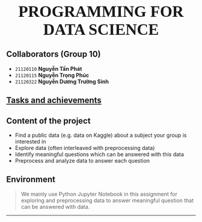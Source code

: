 <div style="text-align: center">
    <span style="font-size: 3em; font-weight: 700; font-family: Consolas">
        PROGRAMMING FOR DATA SCIENCE
</div>


## Collaborators (Group 10)
- `21120110` **Nguyễn Tấn Phát**
- `21120115` **Nguyễn Trọng Phúc**
- `21120322` **Nguyễn Dương Trường Sinh**

## [Tasks and achievements](https://docs.google.com/spreadsheets/d/1woy6g1GAk62cseEBax0T3lwjwMm98c7SzoWzxnyRNGk/edit?usp=sharing)
## Content of the project
- Find a public data (e.g. data on Kaggle) about a subject your group is interested in
- Explore data (often interleaved with preprocessing data)
- Identify meaningful questions which can be answered with this data
- Preprocess and analyze data to answer each question
## Environment
> We mainly use Python Jupyter Notebook in this assignment for exploring and preprocessing data to answer meaningful question that can be answered with data.
---
<div style="page-break-after: always"></div>
